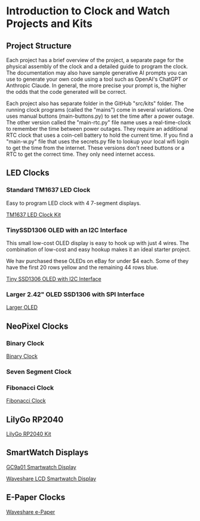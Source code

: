 # Introduction to Clock and Watch Projects and Kits

## Project Structure

Each project has a brief overview of the project, a separate page for the physical assembly of the clock and a detailed guide to program the clock.  The documentation may also
have sample generative AI prompts you can use to generate your own code using a tool such as OpenAI's ChatGPT or Anthropic Claude.  In general, the more precise your prompt is, the higher the odds that the code generated will be correct.

Each project also has separate folder in the GitHub "src/kits" folder.  The running clock programs (called the "mains") come in several variations.  One uses manual buttons (main-buttons.py) to set the time after a power outage.  The other version called the "main-rtc.py" file name uses a real-time-clock to remember the time between power outages.  They require an additional RTC clock that uses a coin-cell battery to hold the current time.  If you find a "main-w.py" file that uses the secrets.py file to lookup
your local wifi login to get the time from the internet.  These versions don't need buttons or a RTC to get the correct time. They only need internet access.

## LED Clocks

### Standard TM1637 LED Clock

Easy to program LED clock with 4 7-segment displays.

[TM1637 LED Clock Kit](./tm1637/index.md)

### TinySSD1306 OLED with an I2C Interface

This small low-cost OLED display is easy to hook up with just 4 wires.
The combination of low-cost and easy hookup makes it an ideal
starter project.

We hav purchased these OLEDs on eBay for under $4 each.  Some of
they have the first 20 rows yellow and the remaining 44 rows blue.

[Tiny SSD1306 OLED with I2C Interface](./ssd1306-i2c/index.md)

### Larger 2.42" OLED SSD1306 with SPI Interface

[Larger OLED](./oled-large/index.md)

## NeoPixel Clocks

### Binary Clock

[Binary Clock](./neopixel/binary-clock/index.md)

### Seven Segment Clock

[](./neopixel/seven-segment-clock/index.md)

### Fibonacci Clock

[Fibonacci Clock](./neopixel/fibonacci-clock/index.md)


## LilyGo RP2040

[LilyGo RP2040 Kit](./lilygo/index.md)

## SmartWatch Displays

[GC9a01 Smartwatch Display](./gc9a01/index.md)

[Waveshare LCD Smartwatch Display](./waveshare-lcd/index.md)

## E-Paper Clocks

[Waveshare e-Paper](./e-ink/index.md)

